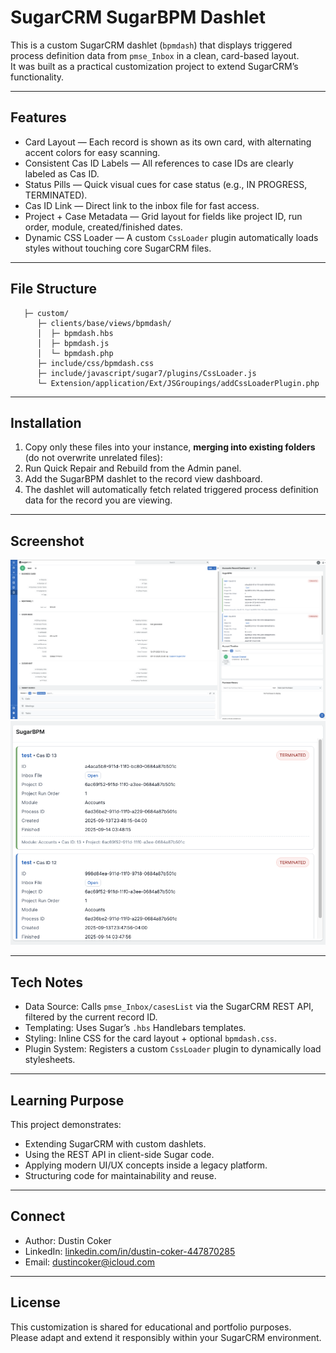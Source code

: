 # SugarCRM SugarBPM Dashlet

This is a custom SugarCRM dashlet (`bpmdash`) that displays triggered process definition data from `pmse_Inbox` in a clean, card-based layout.  
It was built as a practical customization project to extend SugarCRM’s functionality.

---

## Features
- Card Layout — Each record is shown as its own card, with alternating accent colors for easy scanning.  
- Consistent Cas ID Labels — All references to case IDs are clearly labeled as Cas ID.  
- Status Pills — Quick visual cues for case status (e.g., IN PROGRESS, TERMINATED).  
- Cas ID Link — Direct link to the inbox file for fast access.  
- Project + Case Metadata — Grid layout for fields like project ID, run order, module, created/finished dates.  
- Dynamic CSS Loader — A custom `CssLoader` plugin automatically loads styles without touching core SugarCRM files.  

---

## File Structure
```
   ├─ custom/
      ├─ clients/base/views/bpmdash/
      │  ├─ bpmdash.hbs
      │  ├─ bpmdash.js
      │  └─ bpmdash.php
      ├─ include/css/bpmdash.css
      ├─ include/javascript/sugar7/plugins/CssLoader.js
      └─ Extension/application/Ext/JSGroupings/addCssLoaderPlugin.php
```

---

## Installation
1. Copy only these files into your instance, **merging into existing folders** (do not overwrite unrelated files):
2. Run Quick Repair and Rebuild from the Admin panel.  
3. Add the SugarBPM dashlet to the record view dashboard.  
4. The dashlet will automatically fetch related triggered process definition data for the record you are viewing.  

---

## Screenshot
![BPM Dashlet Screenshot 1](sugarbpm_dashlet_record.png)
![BPM Dashlet Screenshot 2](sugarbpm_dashlet.png)

---

## Tech Notes
- Data Source: Calls `pmse_Inbox/casesList` via the SugarCRM REST API, filtered by the current record ID.  
- Templating: Uses Sugar’s `.hbs` Handlebars templates.  
- Styling: Inline CSS for the card layout + optional `bpmdash.css`.  
- Plugin System: Registers a custom `CssLoader` plugin to dynamically load stylesheets.  

---

## Learning Purpose
This project demonstrates:
- Extending SugarCRM with custom dashlets.  
- Using the REST API in client-side Sugar code.  
- Applying modern UI/UX concepts inside a legacy platform.  
- Structuring code for maintainability and reuse.  

---

## Connect
- Author: Dustin Coker  
- LinkedIn: [linkedin.com/in/dustin-coker-447870285](https://www.linkedin.com/in/dustin-coker-447870285/)  
- Email: [dustincoker@icloud.com](mailto:dustincoker@icloud.com)  

---

## License
This customization is shared for educational and portfolio purposes.  
Please adapt and extend it responsibly within your SugarCRM environment.
